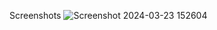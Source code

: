 Screenshots
![Screenshot 2024-03-23 152604](https://github.com/adityaChauhan2510/ShapeVisualizer/assets/118456135/0323a53e-aabb-4370-95f2-cb2215444690)
